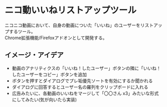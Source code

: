 # ニコ動いいねリストアップツール

ニコニコ動画において、自身の動画についた「いいね」のユーザーをリストアップするツール。  
Chrome拡張機能/Firefoxアドオンとして開発する。

## イメージ・アイデア

- 動画のアナリティクスの「いいね！したユーザー」ボタンの隣に「いいね！したユーザーをコピー」ボタンを追加
- ボタンを押すとダイアログでプレ垢優先ソートを有効にするか聞かれる
- ダイアログに回答するとユーザー名の羅列をクリップボードに入れる
- 広告みたいに、各動画のいいねをマージして「〇〇さん x3」みたいな形式にしてみたい(気が向いたら実装)
